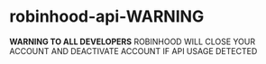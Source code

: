 # robinhood-api-WARNING

________WARNING TO ALL DEVELOPERS________
ROBINHOOD WILL CLOSE YOUR ACCOUNT AND DEACTIVATE ACCOUNT IF API USAGE DETECTED


